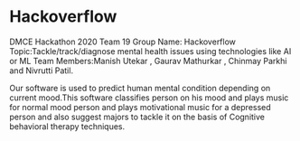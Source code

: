 # Hackoverflow
DMCE Hackathon 2020 Team 19 Group Name: Hackoverflow
Topic:Tackle/track/diagnose mental health issues using
technologies like AI or ML
Team Members:Manish Utekar , Gaurav Mathurkar , Chinmay Parkhi and Nivrutti Patil.

Our software is used to predict human mental condition depending on current mood.This software classifies person on his mood and plays music for normal mood person and plays motivational music for a depressed person and also suggest majors to tackle it on the basis of Cognitive behavioral therapy techniques.

